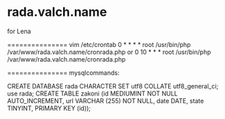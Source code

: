 rada.valch.name
===============
for Lena

===============
vim /etc/crontab
0 *	* * *	root	/usr/bin/php /var/www/rada.valch.name/cronrada.php
or
0 10	* * *	root	/usr/bin/php /var/www/rada.valch.name/cronrada.php

===============
mysqlcommands:

CREATE DATABASE rada CHARACTER SET utf8 COLLATE utf8_general_ci;
use rada;
CREATE TABLE zakoni (id MEDIUMINT NOT NULL AUTO_INCREMENT, url VARCHAR (255) NOT NULL, date DATE, state TINYINT, PRIMARY KEY (id));